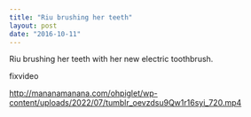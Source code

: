 ```yaml
---
title: "Riu brushing her teeth"
layout: post
date: "2016-10-11"
---
```


Riu brushing her teeth with her new electric toothbrush.

fixvideo

http://mananamanana.com/ohpiglet/wp-content/uploads/2022/07/tumblr_oevzdsu9Qw1r16syi_720.mp4
